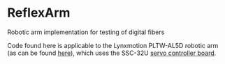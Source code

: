 # ReflexArm
Robotic arm implementation for testing of digital fibers

Code found here is applicable to the Lynxmotion PLTW-AL5D robotic arm (as can be found [here](https://www.robotshop.com/en/lynxmotion-al5d-pltw-robotic-arm-assembled.html)), which uses the SSC-32U [servo controller board](https://www.robotshop.com/en/lynxmotion-ssc-32u-usb-servo-controller.html). 